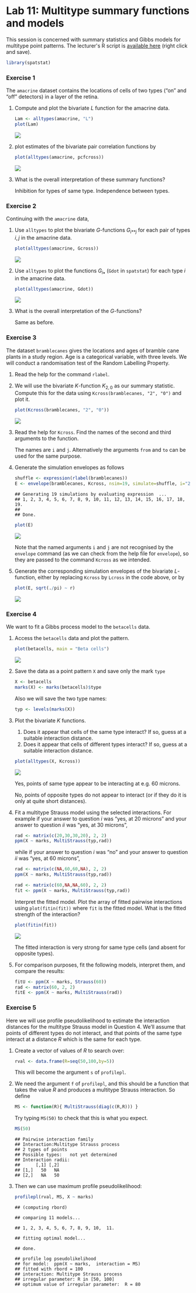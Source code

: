 Lab 11: Multitype summary functions and models
================

This session is concerned with summary statistics and Gibbs models for multitype point patterns.
The lecturer's R script is [available here](https://raw.githubusercontent.com/spatstat/Melb2018/master/Scripts/script11.R) (right click and save).

``` r
library(spatstat)
```

### Exercise 1

The `amacrine` dataset contains the locations of cells of two types (“on” and “off” detectors) in a layer of the retina.

1.  Compute and plot the bivariate *L* function for the amacrine data.

    ``` r
    Lam <- alltypes(amacrine, "L")
    plot(Lam)
    ```

    ![](solution11_files/figure-markdown_github/unnamed-chunk-3-1.png)

2.  plot estimates of the bivariate pair correlation functions by

    ``` r
    plot(alltypes(amacrine, pcfcross))
    ```

    ![](solution11_files/figure-markdown_github/unnamed-chunk-4-1.png)

3.  What is the overall interpretation of these summary functions?

    Inhibition for types of same type. Independence between types.

### Exercise 2

Continuing with the `amacrine` data,

1.  Use `alltypes` to plot the bivariate *G*-functions *G*<sub>*i**j*</sub> for each pair of types *i*, *j* in the amacrine data.

    ``` r
    plot(alltypes(amacrine, Gcross))
    ```

    ![](solution11_files/figure-markdown_github/unnamed-chunk-5-1.png)

2.  Use `alltypes` to plot the functions *G*<sub>*i*•</sub> (`Gdot` in `spatstat`) for each type *i* in the amacrine data.

    ``` r
    plot(alltypes(amacrine, Gdot))
    ```

    ![](solution11_files/figure-markdown_github/unnamed-chunk-6-1.png)

3.  What is the overall interpretation of the *G*-functions?

    Same as before.

### Exercise 3

The dataset `bramblecanes` gives the locations and ages of bramble cane plants in a study region. Age is a categorical variable, with three levels. We will conduct a randomisation test of the Random Labelling Property.

1.  Read the help for the command `rlabel`.

2.  We will use the bivariate *K*-function *K*<sub>2, 0</sub> as our summary statistic. Compute this for the data using `Kcross(bramblecanes, "2", "0")` and plot it.

    ``` r
    plot(Kcross(bramblecanes, "2", "0"))
    ```

    ![](solution11_files/figure-markdown_github/unnamed-chunk-7-1.png)

3.  Read the help for `Kcross`. Find the names of the second and third arguments to the function.

    The names are `i` and `j`. Alternatively the arguments `from` and `to` can be used for the same purpose.

4.  Generate the simulation envelopes as follows

    ``` r
    shuffle <- expression(rlabel(bramblecanes))
    E <- envelope(bramblecanes, Kcross, nsim=19, simulate=shuffle, i="2", j="0")
    ```

        ## Generating 19 simulations by evaluating expression  ...
        ## 1, 2, 3, 4, 5, 6, 7, 8, 9, 10, 11, 12, 13, 14, 15, 16, 17, 18,  19.
        ## 
        ## Done.

    ``` r
    plot(E)
    ```

    ![](solution11_files/figure-markdown_github/unnamed-chunk-8-1.png)

    Note that the named arguments `i` and `j` are not recognised by the `envelope` command (as we can check from the help file for `envelope`), so they are passed to the command `Kcross` as we intended.

5.  Generate the corresponding simulation envelopes of the bivariate *L*-function, either by replacing `Kcross` by `Lcross` in the code above, or by

    ``` r
    plot(E, sqrt(./pi) ~ r)
    ```

    ![](solution11_files/figure-markdown_github/unnamed-chunk-9-1.png)

### Exercise 4

We want to fit a Gibbs process model to the `betacells` data.

1.  Access the `betacells` data and plot the pattern.

    ``` r
    plot(betacells, main = "Beta cells")
    ```

    ![](solution11_files/figure-markdown_github/unnamed-chunk-10-1.png)

2.  Save the data as a point pattern `X` and save only the mark `type`

    ``` r
    X <- betacells
    marks(X) <- marks(betacells)$type
    ```

    Also we will save the two type names:

    ``` r
    typ <- levels(marks(X))
    ```

3.  Plot the bivariate *K* functions.

    1.  Does it appear that cells of the same type interact? If so, guess at a suitable interaction distance.
    2.  Does it appear that cells of different types interact? If so, guess at a suitable interaction distance.

    ``` r
    plot(alltypes(X, Kcross))
    ```

    ![](solution11_files/figure-markdown_github/unnamed-chunk-13-1.png)

    Yes, points of same type appear to be interacting at e.g. 60 microns.

    No, points of opposite types do not appear to interact (or if they do it is only at quite short distances).

4.  Fit a multitype Strauss model using the selected interactions. For example if your answer to question *i* was “yes, at 20 microns” and your answer to question *ii* was “yes, at 30 microns”,

    ``` r
    rad <- matrix(c(20,30,30,20), 2, 2)
    ppm(X ~ marks, MultiStrauss(typ,rad))
    ```

    while if your answer to question *i* was “no” and your answer to question *ii* was “yes, at 60 microns”,

    ``` r
    rad <- matrix(c(NA,60,60,NA), 2, 2)
    ppm(X ~ marks, MultiStrauss(typ,rad))
    ```

    ``` r
    rad <- matrix(c(60,NA,NA,60), 2, 2)
    fit <- ppm(X ~ marks, MultiStrauss(typ,rad))
    ```

    Interpret the fitted model. Plot the array of fitted pairwise interactions using `plot(fitin(fit))` where `fit` is the fitted model. What is the fitted strength of the interaction?

    ``` r
    plot(fitin(fit))
    ```

    ![](solution11_files/figure-markdown_github/unnamed-chunk-17-1.png)

    The fitted interaction is very strong for same type cells (and absent for opposite types).

5.  For comparison purposes, fit the following models, interpret them, and compare the results:

    ``` r
    fitU <- ppm(X ~ marks, Strauss(60))
    rad <- matrix(60, 2, 2)
    fitE <- ppm(X ~ marks, MultiStrauss(rad))
    ```

### Exercise 5

Here we will use profile pseudolikelihood to estimate the interaction distances for the multitype Strauss model in Question 4. We’ll assume that points of different types do not interact, and that points of the same type interact at a distance *R* which is the same for each type.

1.  Create a vector of values of *R* to search over:

    ``` r
    rval <- data.frame(R=seq(50,100,by=5))
    ```

    This will become the argument `s` of `profilepl`.

2.  We need the argument `f` of `profilepl`, and this should be a function that takes the value *R* and produces a multitype Strauss interaction. So define

    ``` r
    MS <- function(R){ MultiStrauss(diag(c(R,R))) }
    ```

    Try typing `MS(50)` to check that this is what you expect.

    ``` r
    MS(50)
    ```

        ## Pairwise interaction family
        ## Interaction:Multitype Strauss process
        ## 2 types of points
        ## Possible types:   not yet determined
        ## Interaction radii:
        ##      [,1] [,2]
        ## [1,]   50   NA
        ## [2,]   NA   50

3.  Then we can use maximum profile pseudolikelihood:

    ``` r
    profilepl(rval, MS, X ~ marks)
    ```

        ## (computing rbord)

        ## comparing 11 models...

        ## 1, 2, 3, 4, 5, 6, 7, 8, 9, 10,  11.

        ## fitting optimal model...

        ## done.

        ## profile log pseudolikelihood
        ## for model:  ppm(X ~ marks,  interaction = MS)
        ## fitted with rbord = 100
        ## interaction: Multitype Strauss process
        ## irregular parameter: R in [50, 100]
        ## optimum value of irregular parameter:  R = 80
